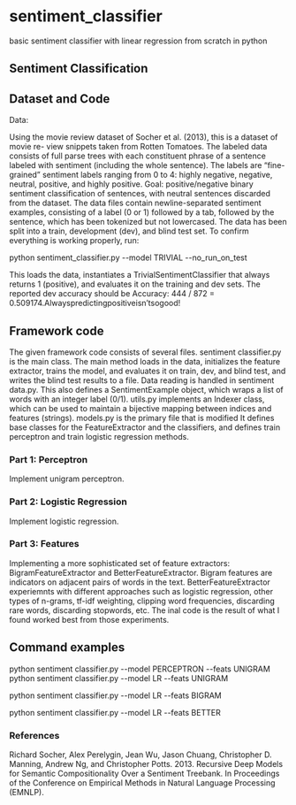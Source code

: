 # sentiment_classifier
basic sentiment classifier with linear regression from scratch in python

## Sentiment Classification

## Dataset and Code

Data:

Using the movie review dataset of Socher et al. (2013), this is a dataset of movie re- view snippets taken from Rotten Tomatoes. The labeled data consists of full parse trees with each constituent phrase of a sentence labeled with sentiment (including the whole sentence). The labels are “fine-grained” sentiment labels ranging from 0 to 4: highly negative, negative, neutral, positive, and highly positive.
Goal: positive/negative binary sentiment classification of sentences, with neutral sentences discarded from the dataset. The data files contain newline-separated sentiment examples, consisting of a label (0 or 1) followed by a tab, followed by the sentence, which has been tokenized but not lowercased. The data has been split into a train, development (dev), and blind test set.
To confirm everything is working properly, run:

python sentiment_classifier.py --model TRIVIAL --no_run_on_test

This loads the data, instantiates a TrivialSentimentClassifier that always returns 1 (positive), and evaluates it on the training and dev sets. The reported dev accuracy should be Accuracy: 444 / 872 = 0.509174.Alwayspredictingpositiveisn’tsogood!

## Framework code

The given framework code consists of several files. sentiment classifier.py is the main class.
The main method loads in the data, initializes the feature extractor, trains the model, and evaluates it on train, dev, and blind test, and writes the blind test results to a file.
Data reading is handled in sentiment data.py. This also defines a SentimentExample object, which wraps a list of words with an integer label (0/1).
utils.py implements an Indexer class, which can be used to maintain a bijective mapping between indices and features (strings).
models.py is the primary file that is modified
It defines base classes for the FeatureExtractor and the classifiers, and defines train perceptron and train logistic regression methods.

### Part 1: Perceptron

Implement unigram perceptron. 

### Part 2: Logistic Regression 

Implement logistic regression.

### Part 3: Features

Implementing a more sophisticated set of feature extractors: BigramFeatureExtractor and BetterFeatureExtractor. Bigram features are indicators on adjacent pairs of words in the text. BetterFeatureExtractor experiemnts with different approaches such as logistic regression, other types of n-grams, tf-idf weighting, clipping word frequencies, discarding rare words, discarding stopwords, etc. The inal code is the result of what I found worked best from those experiments.

## Command examples

python sentiment classifier.py --model PERCEPTRON --feats UNIGRAM python sentiment classifier.py --model LR --feats UNIGRAM

python sentiment classifier.py --model LR --feats BIGRAM

python sentiment classifier.py --model LR --feats BETTER

### References

Richard Socher, Alex Perelygin, Jean Wu, Jason Chuang, Christopher D. Manning, Andrew Ng, and Christopher Potts. 2013. Recursive Deep Models for Semantic Compositionality Over a Sentiment Treebank. In Proceedings of the Conference on Empirical Methods in Natural Language Processing (EMNLP).
